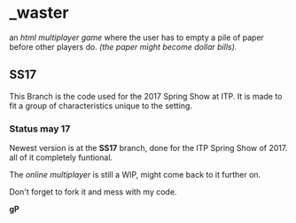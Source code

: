 # _waster

an *html multiplayer game* where the user has to empty a pile of paper before other players do. *(the paper might become dollar bills).*

## SS17

This Branch is the code used for the 2017 Spring Show at ITP. It is made to fit a group of characteristics unique to the setting.

### Status may 17

Newest version is at the **SS17** branch, done for the ITP Spring Show of 2017. all of it completely funtional. 

The *online multiplayer* is still a WIP, might come back to it further on.

Don't forget to fork it and mess with my code. 

**gP**
